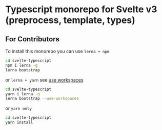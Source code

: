 # Typescript monorepo for Svelte v3 (preprocess, template, types)

## For Contributors

To install this monorepo you can use `lerna + npm`

```bash
cd svelte-typescript
npm i lerna -g
lerna bootstrap
```

or `lerna + yarn` see [use workspaces](https://github.com/lerna/lerna/tree/master/commands/bootstrap#--use-workspaces)
```bash
cd svelte-typescript
yarn i lerna -g
lerna bootstrap --use-workspaces
```

or `yarn only`
```bash
cd svelte-typescript
yarn install
```
